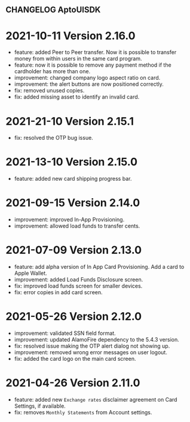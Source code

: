## CHANGELOG AptoUISDK

# 2021-10-11 Version 2.16.0
- feature: added Peer to Peer transfer. Now it is possible to transfer money from within users in the same card program. 
- feature: now it is possible to remove any payment method if the cardholder has more than one.
- improvement: changed company logo aspect ratio on card.
- improvement: the alert buttons are now positioned correctly. 
- fix: removed unused copies.
- fix: added missing asset to identify an invalid card.

# 2021-21-10 Version 2.15.1
- fix: resolved the OTP bug issue.

# 2021-13-10 Version 2.15.0
- feature: added new card shipping progress bar.

# 2021-09-15 Version 2.14.0
- improvement: improved In-App Provisioning.
- improvement: allowed load funds to transfer cents.

# 2021-07-09 Version 2.13.0
- feature: add alpha version of In App Card Provisioning. Add a card to Apple Wallet. 
- improvement: added Load Funds Disclosure screen.
- fix: improved load funds screen for smaller devices.
- fix: error copies in add card screen.

# 2021-05-26 Version 2.12.0
- improvement: validated SSN field format.
- improvement: updated AlamoFire dependency to the 5.4.3 version.
- fix: resolved issue making the OTP alert dialog not showing up.
- improvement: removed wrong error messages on user logout.
- fix: added the card logo on the main card screen.

# 2021-04-26 Version 2.11.0
- feature: added new `Exchange rates` disclaimer agreement on Card Settings, if available.
- fix: removes `Monthly Statements` from Account settings.
